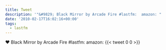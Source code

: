 ```yaml
---
title: Tweet
description: '"&#9829; Black Mirror by Arcade Fire #lastfm:  amazon: "'
date: '2010-02-17T16:02:16+00:00'
tags:
  - lastfm
---
```

&#9829; Black Mirror by Arcade Fire #lastfm:  amazon: 
      {{< tweet 0 0 >}}
    

